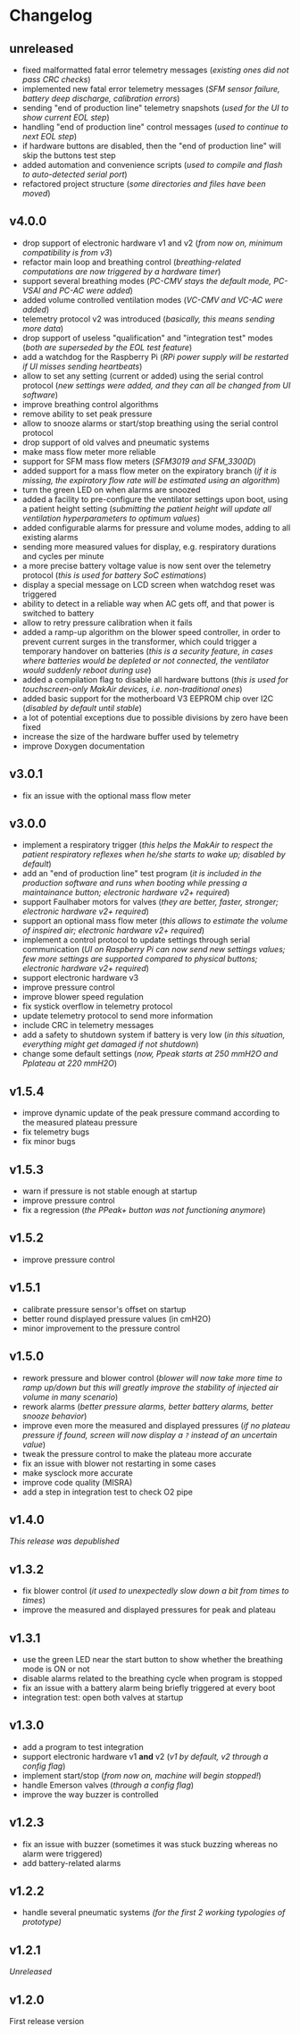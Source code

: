 # Changelog

## unreleased

- fixed malformatted fatal error telemetry messages
  (_existing ones did not pass CRC checks_)
- implemented new fatal error telemetry messages
  (_SFM sensor failure, battery deep discharge, calibration errors_)
- sending "end of production line" telemetry snapshots
  (_used for the UI to show current EOL step_)
- handling "end of production line" control messages
  (_used to continue to next EOL step_)
- if hardware buttons are disabled, then the "end of production line" will skip the buttons test step
- added automation and convenience scripts
  (_used to compile and flash to auto-detected serial port_)
- refactored project structure
  (_some directories and files have been moved_)

## v4.0.0

- drop support of electronic hardware v1 and v2
  (_from now on, minimum compatibility is from v3_)
- refactor main loop and breathing control
  (_breathing-related computations are now triggered by a hardware timer_)
- support several breathing modes
  (_PC-CMV stays the default mode, PC-VSAI and PC-AC were added_)
- added volume controlled ventilation modes
  (_VC-CMV and VC-AC were added_)
- telemetry protocol v2 was introduced
  (_basically, this means sending more data_)
- drop support of useless "qualification" and "integration test" modes
  (_both are superseded by the EOL test feature_)
- add a watchdog for the Raspberry Pi
  (_RPi power supply will be restarted if UI misses sending heartbeats_)
- allow to set any setting (current or added) using the serial control protocol
  (_new settings were added, and they can all be changed from UI software_)
- improve breathing control algorithms
- remove ability to set peak pressure
- allow to snooze alarms or start/stop breathing using the serial control protocol
- drop support of old valves and pneumatic systems
- make mass flow meter more reliable
- support for SFM mass flow meters
  (_SFM3019 and SFM_3300D_)
- added support for a mass flow meter on the expiratory branch
  (_if it is missing, the expiratory flow rate will be estimated using an algorithm_)
- turn the green LED on when alarms are snoozed
- added a facility to pre-configure the ventilator settings upon boot, using a patient height setting
  (_submitting the patient height will update all ventilation hyperparameters to optimum values_)
- added configurable alarms for pressure and volume modes, adding to all existing alarms
- sending more measured values for display, e.g. respiratory durations and cycles per minute
- a more precise battery voltage value is now sent over the telemetry protocol
  (_this is used for battery SoC estimations_)
- display a special message on LCD screen when watchdog reset was triggered
- ability to detect in a reliable way when AC gets off, and that power is switched to battery
- allow to retry pressure calibration when it fails
- added a ramp-up algorithm on the blower speed controller, in order to prevent current surges in the transformer, which could trigger a temporary handover on batteries
  (_this is a security feature, in cases where batteries would be depleted or not connected, the ventilator would suddenly reboot during use_)
- added a compilation flag to disable all hardware buttons
  (_this is used for touchscreen-only MakAir devices, i.e. non-traditional ones_)
- added basic support for the motherboard V3 EEPROM chip over I2C
  (_disabled by default until stable_)
- a lot of potential exceptions due to possible divisions by zero have been fixed
- increase the size of the hardware buffer used by telemetry
- improve Doxygen documentation

## v3.0.1

- fix an issue with the optional mass flow meter

## v3.0.0

- implement a respiratory trigger
  (_this helps the MakAir to respect the patient respiratory reflexes when he/she starts to wake up; disabled by default_)
- add an "end of production line" test program
  (_it is included in the production software and runs when booting while pressing a maintainance button; electronic hardware v2+ required_)
- support Faulhaber motors for valves
  (_they are better, faster, stronger; electronic hardware v2+ required_)
- support an optional mass flow meter
  (_this allows to estimate the volume of inspired air; electronic hardware v2+ required_)
- implement a control protocol to update settings through serial communication
  (_UI on Raspberry Pi can now send new settings values; few more settings are supported compared to physical buttons; electronic hardware v2+ required_)
- support electronic hardware v3
- improve pressure control
- improve blower speed regulation
- fix systick overflow in telemetry protocol
- update telemetry protocol to send more information
- include CRC in telemetry messages
- add a safety to shutdown system if battery is very low
  (_in this situation, everything might get damaged if not shutdown_)
- change some default settings
  (_now, Ppeak starts at 250 mmH2O and Pplateau at 220 mmH2O_)

## v1.5.4

- improve dynamic update of the peak pressure command according to the measured plateau pressure
- fix telemetry bugs
- fix minor bugs

## v1.5.3

- warn if pressure is not stable enough at startup
- improve pressure control
- fix a regression
  (_the PPeak+ button was not functioning anymore_)

## v1.5.2

- improve pressure control

## v1.5.1

- calibrate pressure sensor's offset on startup
- better round displayed pressure values (in cmH2O)
- minor improvement to the pressure control

## v1.5.0

- rework pressure and blower control
  (_blower will now take more time to ramp up/down but this will greatly improve the stability of injected air volume in many scenario_)
- rework alarms
  (_better pressure alarms, better battery alarms, better snooze behavior_)
- improve even more the measured and displayed pressures
  (_if no plateau pressure if found, screen will now display a `?` instead of an uncertain value_)
- tweak the pressure control to make the plateau more accurate
- fix an issue with blower not restarting in some cases
- make sysclock more accurate
- improve code quality (MISRA)
- add a step in integration test to check O2 pipe

## v1.4.0

_This release was depublished_

## v1.3.2

- fix blower control
  (_it used to unexpectedly slow down a bit from times to times_)
- improve the measured and displayed pressures for peak and plateau

## v1.3.1

- use the green LED near the start button to show whether the breathing mode is ON or not
- disable alarms related to the breathing cycle when program is stopped
- fix an issue with a battery alarm being briefly triggered at every boot
- integration test: open both valves at startup

## v1.3.0

- add a program to test integration
- support electronic hardware v1 **and** v2
  (_v1 by default, v2 through a config flag_)
- implement start/stop
  (_from now on, machine will begin stopped!_)
- handle Emerson valves
  (_through a config flag_)
- improve the way buzzer is controlled

## v1.2.3

- fix an issue with buzzer (sometimes it was stuck buzzing whereas no alarm were triggered)
- add battery-related alarms

## v1.2.2

- handle several pneumatic systems
  _(for the first 2 working typologies of prototype)_

## v1.2.1

_Unreleased_

## v1.2.0

First release version

